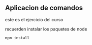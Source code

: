 ## Aplicacion de comandos

este es el ejercicio del curso 

recuerden instalar los paquetes de node 

```
npm install
```